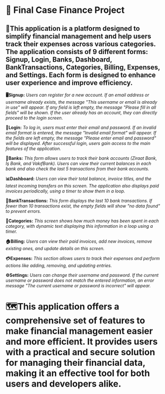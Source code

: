 # 📌 Final Case Finance Project
## 🚀This application is a platform designed to simplify financial management and help users track their expenses across various categories. The application consists of 9 different forms: Signup, Login, Banks, Dashboard, BankTransactions, Categories, Billing, Expenses, and Settings. Each form is designed to enhance user experience and improve efficiency.

**🖥️Signup:**  *Users can register for a new account. If an email address or username already exists,
 the message "This username or email is already in use" will appear. If any field is left empty, the message "Please fill in all fields" will be shown. If the user already has an account, they can directly proceed to the login screen.*

**🔑Login:** *To log in, users must enter their email and password. If an invalid email format is entered, the message "Invalid email format" will appear.
If the fields are left empty, the message "Please enter email and password" will be displayed. After successful login, users gain access to the main features of the application.*

**🏦Banks:** *This form allows users to track their bank accounts (Ziraat Bank, İş Bank, and VakıfBank). Users can view their current balances in each bank and also check the last 5 transactions from their bank accounts.*

**📊Dashboard:** *Users can view their total balance, invoice titles, and the latest incoming transfers on this screen. The application also displays paid invoices periodically, using a timer to show them in a loop.*

**📝BankTransactions:** *This form displays the last 10 bank transactions. If fewer than 10 transactions exist, the empty fields will show "no data found" to prevent errors.*

**🛒Categories:** *This screen shows how much money has been spent in each category, with dynamic text displaying this information in a loop using a timer.*

**🏠Billing:** *Users can view their paid invoices, add new invoices, remove existing ones, and update details on this screen.*

**💳Expenses:** *This section allows users to track their expenses and perform actions like adding, removing, and updating entries.*

**⚙️Settings:** *Users can change their username and password. If the current username or password does not match the entered information, an error message "The current username or password is incorrect" will appear.*

# 🗺️This application offers a comprehensive set of features to make financial management easier and more efficient. It provides users with a practical and secure solution for managing their financial data, making it an effective tool for both users and developers alike.
